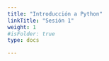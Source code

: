 ```yaml
---
title: "Introducción a Python"
linkTitle: "Sesión 1"
weight: 1
#isFolder: true
type: docs

---
```


